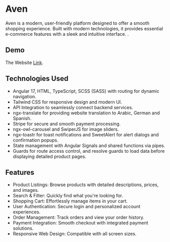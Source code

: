 # Aven

Aven is a modern, user-friendly platform designed to offer a smooth shopping experience. Built with modern technologies, it provides essential e-commerce features with a sleek and intuitive interface.
.

## Demo
The Website [Link](https://agentaven.netlify.app/).

## Technologies Used

* Angular 17, HTML, TypeScript, SCSS (SASS) with routing for dynamic navigation.
* Tailwind CSS for responsive design and modern UI.
* API Integration to seamlessly connect backend services.
* ngx-translate for providing website translation to Arabic, German and Spanish.
* Stripe for secure and smooth payment processing.
* ngx-owl-carousel and SwiperJS for image sliders.
* ngx-toastr for toast notifications and SweetAlert for alert dialogs and confirmation popups.
* State management with Angular Signals and shared functions via pipes.
* Guards for route access control, and resolve guards to load data before displaying detailed product pages.

   
## Features

* Product Listings: Browse products with detailed descriptions, prices, and images.
* Search & Filter: Quickly find what you're looking for.
* Shopping Cart: Effortlessly manage items in your cart.
* User Authentication: Secure login and personalized account experiences.
* Order Management: Track orders and view your order history.
* Payment Integration: Smooth checkout with integrated payment solutions.
* Responsive Web Design: Compatible with all screen sizes.
